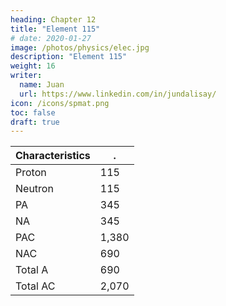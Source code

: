 ```yaml
---
heading: Chapter 12
title: "Element 115"
# date: 2020-01-27
image: /photos/physics/elec.jpg
description: "Element 115"
weight: 16
writer:
  name: Juan
  url: https://www.linkedin.com/in/jundalisay/
icon: /icons/spmat.png
toc: false
draft: true
---
```



Characteristics | . 
--- | ---
Proton | 115
Neutron | 115 
PA | 345 
NA | 345 
PAC | 1,380
NAC | 690
Total A | 690
Total AC | 2,070


